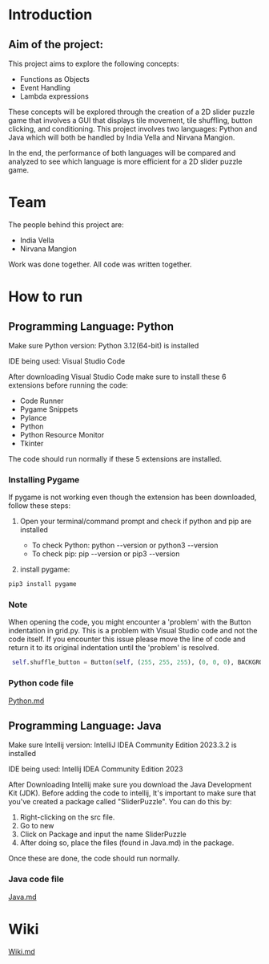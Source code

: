 
# Introduction 
## Aim of the project: 
This project aims to explore the following concepts:
- Functions as Objects 
-	Event Handling 
-	Lambda expressions 

These concepts will be explored through the creation of a 2D slider puzzle game that involves a GUI that displays tile movement, tile shuffling, button clicking, and conditioning. This project involves two languages: Python and Java which will both be handled by India Vella and Nirvana Mangion. 

In the end, the performance of both languages will be compared and analyzed to see which language is more efficient for a 2D slider puzzle game. 

# Team
The people behind this project are:

- India Vella
- Nirvana Mangion

Work was done together. All code was written together.

# How to run

## Programming Language: Python
Make sure Python version: Python 3.12(64-bit) is installed


IDE being used: Visual Studio Code


After downloading Visual Studio Code make sure to install these 6 extensions before running the code: 
- Code Runner
- Pygame Snippets 
- Pylance 
- Python 
- Python Resource Monitor
- Tkinter

The code should run normally if these 5 extensions are installed.

### Installing Pygame
If pygame is not working even though the extension has been downloaded, follow these steps:

1. Open your terminal/command prompt and check if python and pip are installed
   - To check Python: python --version or python3 --version
   - To check pip: pip --version or pip3 --version
     

2. install pygame:
```python
pip3 install pygame
```



### Note
When opening the code, you might encounter a 'problem' with the Button indentation in grid.py. This is a problem with Visual Studio code and not the code itself. If you encounter this issue please move the line of code and return it to its original indentation until the 'problem' is resolved.

```Python
 self.shuffle_button = Button(self, (255, 255, 255), (0, 0, 0), BACKGROUND_WIDTH - 220, 20, 150, 50, "Shuffle", shuffle_button_action)
```


### Python code file
[Python.md](https://github.com/CIS1221-2023-2024/C6-FunctionsAsObjects/tree/main/Python)


## Programming Language: Java
Make sure Intellij version: IntelliJ IDEA Community Edition 2023.3.2 is installed


IDE being used: Intellij IDEA Community Edition 2023


After Downloading Intellij make sure you download the Java Development Kit (JDK).
Before adding the code to intellij, It's important to make sure that you've created a package called "SliderPuzzle".
You can do this by:
1. Right-clicking on the src file.
2. Go to new
3. Click on Package and input the name SliderPuzzle
4. After doing so, place the files (found in Java.md) in the package.

Once these are done, the code should run normally.

### Java code file
[Java.md](https://github.com/CIS1221-2023-2024/C6-FunctionsAsObjects/tree/main/java)
# Wiki
[Wiki.md](https://github.com/CIS1221-2023-2024/C6-FunctionsAsObjects/tree/main/Wiki)
